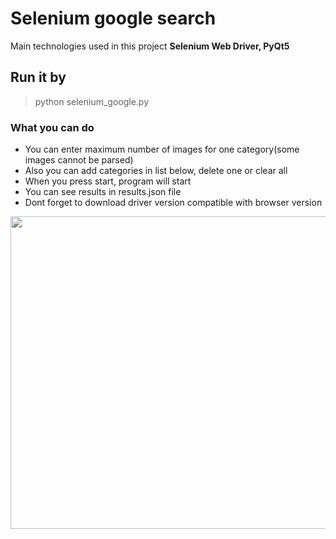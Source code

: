 # Selenium google search
Main technologies used in this project **Selenium Web Driver, PyQt5**
## Run it by 
>python selenium_google.py

### What you can do
* You can enter maximum number of images for one category(some images cannot be parsed)
* Also you can add categories in list below, delete one or clear all
* When you press start, program will start
* You can see results in results.json file
* Dont forget to download driver version compatible with browser version
<img src="https://github.com/sYnergieee/selenium_g_search/assets/113714097/65ff122a-a3c5-4a9c-985c-ec13d9d56c8f.png" width="700" height="500">
